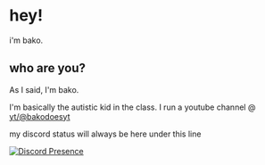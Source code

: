 # hey!

i'm bako.

## who are you?

As I said, I'm bako.

I'm basically the autistic kid in the class. I run a youtube channel @ [yt/@bakodoesyt](https://youtube.com/@bakodoesyt)

my discord status will always be here under this line

[![Discord Presence](https://lanyard.cnrad.dev/api/950189411759456266)](https://discord.com/users/950189411759456266)
